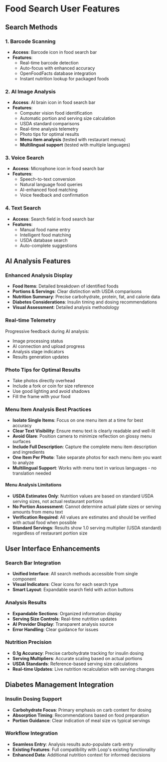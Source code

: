 # Food Search User Features

## Search Methods

### 1. **Barcode Scanning**
- **Access**: Barcode icon in food search bar
- **Features**: 
  - Real-time barcode detection
  - Auto-focus with enhanced accuracy
  - OpenFoodFacts database integration
  - Instant nutrition lookup for packaged foods

### 2. **AI Image Analysis**
- **Access**: AI brain icon in food search bar
- **Features**:
  - Computer vision food identification
  - Automatic portion and serving size calculation
  - USDA standard comparisons
  - Real-time analysis telemetry
  - Photo tips for optimal results
  - **Menu item analysis** (tested with restaurant menus)
  - **Multilingual support** (tested with multiple languages)

### 3. **Voice Search**
- **Access**: Microphone icon in food search bar
- **Features**:
  - Speech-to-text conversion
  - Natural language food queries
  - AI-enhanced food matching
  - Voice feedback and confirmation

### 4. **Text Search**
- **Access**: Search field in food search bar
- **Features**:
  - Manual food name entry
  - Intelligent food matching
  - USDA database search
  - Auto-complete suggestions

## AI Analysis Features

### Enhanced Analysis Display
- **Food Items**: Detailed breakdown of identified foods
- **Portions & Servings**: Clear distinction with USDA comparisons
- **Nutrition Summary**: Precise carbohydrate, protein, fat, and calorie data
- **Diabetes Considerations**: Insulin timing and dosing recommendations
- **Visual Assessment**: Detailed analysis methodology

### Real-time Telemetry
Progressive feedback during AI analysis:
- Image processing status
- AI connection and upload progress
- Analysis stage indicators
- Results generation updates

### Photo Tips for Optimal Results
- Take photos directly overhead
- Include a fork or coin for size reference
- Use good lighting and avoid shadows
- Fill the frame with your food

### Menu Item Analysis Best Practices
- **Isolate Single Items**: Focus on one menu item at a time for best accuracy
- **Clear Text Visibility**: Ensure menu text is clearly readable and well-lit
- **Avoid Glare**: Position camera to minimize reflection on glossy menu surfaces
- **Include Full Description**: Capture the complete menu item description and ingredients
- **One Item Per Photo**: Take separate photos for each menu item you want to analyze
- **Multilingual Support**: Works with menu text in various languages - no translation needed

#### Menu Analysis Limitations
- **USDA Estimates Only**: Nutrition values are based on standard USDA serving sizes, not actual restaurant portions
- **No Portion Assessment**: Cannot determine actual plate sizes or serving amounts from menu text
- **Verification Required**: All values are estimates and should be verified with actual food when possible
- **Standard Servings**: Results show 1.0 serving multiplier (USDA standard) regardless of restaurant portion size

## User Interface Enhancements

### Search Bar Integration
- **Unified Interface**: All search methods accessible from single component
- **Visual Indicators**: Clear icons for each search type
- **Smart Layout**: Expandable search field with action buttons

### Analysis Results
- **Expandable Sections**: Organized information display
- **Serving Size Controls**: Real-time nutrition updates
- **AI Provider Display**: Transparent analysis source
- **Error Handling**: Clear guidance for issues

### Nutrition Precision
- **0.1g Accuracy**: Precise carbohydrate tracking for insulin dosing
- **Serving Multipliers**: Accurate scaling based on actual portions
- **USDA Standards**: Reference-based serving size calculations
- **Real-time Updates**: Live nutrition recalculation with serving changes

## Diabetes Management Integration

### Insulin Dosing Support
- **Carbohydrate Focus**: Primary emphasis on carb content for dosing
- **Absorption Timing**: Recommendations based on food preparation
- **Portion Guidance**: Clear indication of meal size vs typical servings

### Workflow Integration
- **Seamless Entry**: Analysis results auto-populate carb entry
- **Existing Features**: Full compatibility with Loop's existing functionality
- **Enhanced Data**: Additional nutrition context for informed decisions